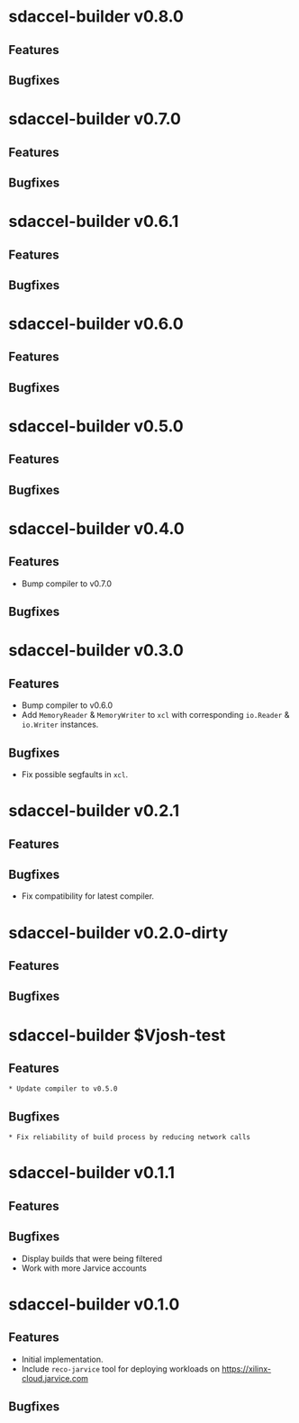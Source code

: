# sdaccel-builder v0.8.0

## Features

## Bugfixes

# sdaccel-builder v0.7.0

## Features

## Bugfixes

# sdaccel-builder v0.6.1

## Features

## Bugfixes

# sdaccel-builder v0.6.0

## Features

## Bugfixes

# sdaccel-builder v0.5.0

## Features

## Bugfixes

# sdaccel-builder v0.4.0

## Features

* Bump compiler to v0.7.0

## Bugfixes

# sdaccel-builder v0.3.0

## Features

* Bump compiler to v0.6.0
* Add `MemoryReader` & `MemoryWriter` to `xcl` with corresponding `io.Reader` & `io.Writer` instances.

## Bugfixes

* Fix possible segfaults in `xcl`.

# sdaccel-builder v0.2.1

## Features

## Bugfixes

* Fix compatibility for latest compiler.

# sdaccel-builder v0.2.0-dirty

## Features

## Bugfixes

# sdaccel-builder $Vjosh-test

## Features

    * Update compiler to v0.5.0

## Bugfixes

    * Fix reliability of build process by reducing network calls

# sdaccel-builder v0.1.1

## Features

## Bugfixes

   * Display builds that were being filtered
   * Work with more Jarvice accounts

# sdaccel-builder v0.1.0

## Features

   * Initial implementation.
   * Include `reco-jarvice` tool for deploying workloads on https://xilinx-cloud.jarvice.com

## Bugfixes
